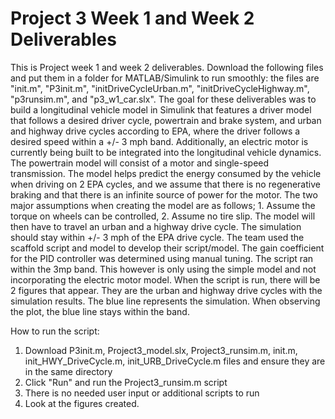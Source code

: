 # Project 3 Week 1 and Week 2 Deliverables
This is Project week 1 and week 2 deliverables. Download the following files and put them in a folder for MATLAB/Simulink to run smoothly: the files are "init.m", "P3init.m", "initDriveCycleUrban.m", "initDriveCycleHighway.m", "p3runsim.m", and "p3_w1_car.slx". The goal for these deliverables was to build a longitudinal vehicle model in Simulink that features a driver model that follows a desired driver cycle, powertrain and brake system, and urban and highway drive cycles according to EPA, where the driver follows a desired speed within a +/- 3 mph band. Additionally, an electric motor is currently being built to be integrated into the longitudinal vehicle dynamics. The powertrain model will consist of a motor and single-speed transmission. The model helps predict the energy consumed by the vehicle when driving on 2 EPA cycles, and we assume that there is no regenerative braking and that there is an infinite source of power for the motor. The two major assumptions when creating the model are as follows; 1. Assume the torque on wheels can be controlled, 2. Assume no tire slip. The model will then have to travel an urban and a highway drive cycle. The simulation should stay within +/- 3 mph of the EPA drive cycle. The team used the scaffold script and model to develop their script/model. The gain coefficient for the PID controller was determined using manual tuning. The script ran within the 3mp band. This however is only using the simple model and not incorporating the electric motor model. When the script is run, there will be 2 figures that appear. They are the urban and highway drive cycles with the simulation results. The blue line represents the simulation. When observing the plot, the blue line stays within the band.

How to run the script:

1. Download P3init.m, Project3_model.slx, Project3_runsim.m, init.m, init_HWY_DriveCycle.m, init_URB_DriveCycle.m files and ensure they are in the same directory
2. Click "Run" and run the Project3_runsim.m script
3. There is no needed user input or additional scripts to run
4. Look at the figures created.
